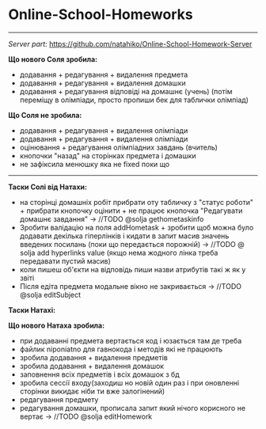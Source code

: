# Online-School-Homeworks
---
*Server part:* https://github.com/natahiko/Online-School-Homework-Server


**Що нового Соля зробила:**
- додавання + редагування + видалення предмета
- додавання + редагування + видалення домашки
- додавання + редагування відповіді на домашнє (учень) (потім переміщу в олімпіади, просто пропиши бек для таблички олімпіад)

**Що Соля не зробила:**
- додавання + редагування + видалення олімпіади
- додавання + редагування + видалення олімпіади
- оцінювання + редагування олімпіадних завдань (вчитель)
- кнопочки "назад" на сторінках предмета і домашки
- не зафіксила менюшку яка не fixed поки що
---
**Таски Солі від Натахи:**
* на сторінці домашніх робіт прибрати оту табличку з "статус роботи" + прибрати кнопочку оцінити +  не працює кнопочка "Редагувати домашнє завдання" -> //TODO @solja gethometaskinfo 
* Зробити валідацію на поля addHometask + зробити щоб можна було додавати декілька гіперлінків і кидати в запит масив значень введених посилань (поки що передається порожній) -> //TODO @ solja add hyperlinks value (якщо нема жодного лінка треба передавати пустий масив)
* коли пишеш об'єкти на відповідь пиши назви атрибутів такі ж як у звіті
* Після едіта предмета модальне вікно не закривається -> //TODO @solja editSubject

**Таски Натахі:**


**Що нового Натаха зробила:**
* при додаванні предмета вертається код і юзається там де треба
* файлик niponiatno для гавнокода і методів які не працюють
* зробила додавання + видалення предметів
* зробила додавання + видалення домашок
* заповнення всіх предметів і всіх домашок з бд
* зробила сессії входу(заходиш но новій один раз і при оновленні сторінки викидає ніби ти вже залогінений)
* редагування предмету
* редагування домашки, прописала запит який нічого корисного не вертає -> //TODO @solja editHomework